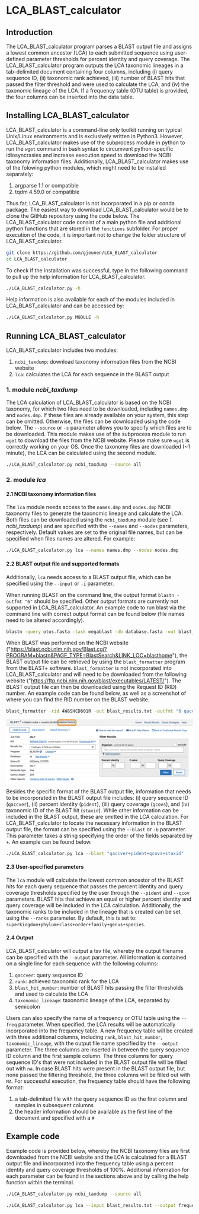 # LCA_BLAST_calculator

## Introduction

The LCA_BLAST_calculator program parses a BLAST output file and assigns a lowest common ancestor (LCA) to each submitted sequence using user-defined parameter thresholds for percent identity and query coverage. The LCA_BLAST_calculator program outputs the LCA taxonomic lineages in a tab-delimited document containing four columns, including (i) query sequence ID, (ii) taxonomic rank achieved, (iii) number of BLAST hits that passed the filter threshold and were used to calculate the LCA, and (iv) the taxonomic lineage of the LCA. If a frequency table (OTU table) is provided, the four columns can be inserted into the data table.

## Installing LCA_BLAST_calculator

LCA_BLAST_calculator is a command-line only toolkit running on typical Unix/Linux environments and is exclusively written in Python3. However, LCA_BLAST_calculator makes use of the subprocess module in python to run the `wget` command in bash syntax to circumvent python-specific idiosyncrasies and increase execution speed to download the NCBI taxonomy information files. Additionally, LCA_BLAST_calculator makes use of the folowing python modules, which might need to be installed separately:

1. argparse 1.1 or compatible
2. tqdm 4.59.0 or compatible

Thus far, LCA_BLAST_calculator is not incorporated in a pip or conda package. The easiest way to download LCA_BLAST_calculator would be to clone the GitHub repository using the code below. The LCA_BLAST_calculator code consist of a main python file and additional python functions that are stored in the `functions` subfolder. For proper execution of the code, it is important not to change the folder structure of LCA_BLAST_calculator.

```sh
git clone https://github.com/gjeunen/LCA_BLAST_calculator
cd LCA_BLAST_calculator
```

To check if the installation was successful, type in the following command to pull up the help information for LCA_BLAST_calculator.

```sh
./LCA_BLAST_calculator.py -h
```

Help information is also available for each of the modules included in LCA_BLAST_calculator and can be accessed by:

```sh
./LCA_BLAST_calculator.py MODULE -h
```

## Running LCA_BLAST_calculator

LCA_BLAST_calculator includes two modules:

1. `ncbi_taxdump`: download taxonomy information files from the NCBI website
2. `lca`: calculates the LCA for each sequence in the BLAST output

### 1. module _ncbi_taxdump_

The LCA calculation of LCA_BLAST_calculator is based on the NCBI taxonomy, for which two files need to be downloaded, including `names.dmp` and `nodes.dmp`. If these files are already available on your system, this step can be omitted. Otherwise, the files can be downloaded using the code below. The `--source` or `-s` parameter allows you to specify which files are to be downloaded. This module makes use of the subprocess module to run `wget` to download the files from the NCBI website. Please make sure `wget` is correctly working on your OS. Once the taxonomy files are downloaded (~1 minute), the LCA can be calculated using the second module.

```sh
./LCA_BLAST_calculator.py ncbi_taxdump --source all
```

### 2. module _lca_

#### 2.1 NCBI taxonomy information files

The `lca` module needs access to the `names.dmp` and `nodes.dmp` NCBI taxonomy files to generate the taxonomic lineage and calculate the LCA. Both files can be downloaded using the `ncbi_taxdump` module (see _1. ncbi_taxdump_) and are specified with the `--names` and `--nodes` parameters, respectively. Default values are set to the original file names, but can be specified when files names are altered. For example:

```sh
./LCA_BLAST_calculator.py lca --names names.dmp --nodes nodes.dmp
```

#### 2.2 BLAST output file and supported formats

Additionally, `lca` needs access to a BLAST output file, which can be specified using the `--input` or `-i` parameter.

When running BLAST on the command line, the output format `blastn -outfmt "6"` should be specified. Other output formats are currently not supported in LCA_BLAST_calculator. An example code to run blast via the command line with correct output format can be found below (file names need to be altered accordingly).

```sh
blastn -query otus.fasta -task megablast -db database.fasta -out blast_otus.txt -outfmt "6 qaccver pident qcovs staxid"
```

When BLAST was performed on the NCBI website ("https://blast.ncbi.nlm.nih.gov/Blast.cgi?PROGRAM=blastn&PAGE_TYPE=BlastSearch&LINK_LOC=blasthome"), the BLAST output file can be retrieved by using the `blast_formatter` program from the BLAST+ software. `blast_formatter` is not incorporated into LCA_BLAST_calculator and will need to be downloaded from the following website ("https://ftp.ncbi.nlm.nih.gov/blast/executables/LATEST/"). The BLAST output file can then be downloaded using the Request ID (RID) number. An example code can be found below, as well as a screenshot of where you can find the RID number on the BLAST website.

```sh
blast_formatter -rid 4W8SHCD601R -out blast_results.txt -outfmt "6 qaccver pident qcovs staxid"
```

![Figure 1: RID location](figure_1_rid_location.png)

Besides the specific format of the BLAST output file, information that needs to be incorporated in the BLAST output file includes: (i) query sequence ID (`qaccver`), (ii) percent identity (`pident`), (iii) query coverage (`qcovs`), and (iv) taxonomic ID of the BLAST hit (`staxid`). While other information can be included in the BLAST output, these are omitted in the LCA calculation. For LCA_BLAST_calculator to locate the necessary information in the BLAST output file, the format can be specified using the `--blast` or `-b` parameter. This parameter takes a string specifying the order of the fields separated by `+`. An example can be found below.

```sh
./LCA_BLAST_calculator.py lca --blast "qaccver+pident+qcovs+staxid"
```

#### 2.3 User-specified parameters

The `lca` module will calculate the lowest common ancestor of the BLAST hits for each query sequence that passes the percent identity and query coverage thresholds specified by the user through the `--pident` and `--qcov` parameters. BLAST hits that achieve an equal or higher percent identity and query coverage will be included in the LCA calculation. Additionally, the taxonomic ranks to be included in the lineage that is created can be set using the `--ranks` parameter. By default, this is set to: `superkingdom+phylum+class+order+family+genus+species`.

#### 2.4 Output

LCA_BLAST_calculator will output a tsv file, whereby the output filename can be specified with the `--output` parameter. All information is contained on a single line for each sequence with the following columns:

1. `qaccver`: query sequence ID
2. `rank`: achieved taxonomic rank for the LCA
3. `blast_hit_number`: number of BLAST hits passing the filter thresholds and used to calculate the LCA
4. `taxonomic_lineage`: taxonomic lineage of the LCA, separated by semicolon

Users can also specify the name of a frequency or OTU table using the `--freq` parameter. When specified, the LCA results will be automatically incorporated into the frequency table. A new frequency table will be created with three additional columns, including `rank`, `blast_hit_number`, `taxonomic_lineage`, with the output file name specified by the `--output` parameter. The three columns are inserted in between the query sequence ID column and the first sample column. The three columns for query sequence ID's that were not included in the BLAST output file will be filled out with `na`. In case BLAST hits were present in the BLAST output file, but none passed the filtering threshold, the three columns will be filled out with `NA`. For successful execution, the frequency table should have the following format:

1. a tab-delimited file with the query sequence ID as the first column and samples in subsequent columns
2. the header information should be available as the first line of the document and specified with a `#`

## Example code

Example code is provided below, whereby the NCBI taxonomy files are first downloaded from the NCBI website and the LCA is calculated for a BLAST output file and incorporated into the frequency table using a percent identity and query coverage thresholds of 100%. Additional information for each parameter can be found in the sections above and by calling the help function within the terminal.

```sh
./LCA_BLAST_calculator.py ncbi_taxdump --source all
```

```sh
./LCA_BLAST_calculator.py lca --input blast_results.txt --output frequency_table_LCA.txt --blast "qaccver+pident+qcovs+staxid" --freq frequency_table.txt --nodes nodes.dmp --names names.dmp --ranks "superkingdom+phylum+class+order+family+genus+species" --pident 100 --qcov 100
```
